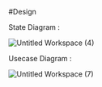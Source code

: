 #Design

State Diagram : 

![Untitled Workspace (4)](https://user-images.githubusercontent.com/49789096/115074013-be8de800-9f16-11eb-9a94-5627dccffde1.png)



Usecase Diagram :

![Untitled Workspace (7)](https://user-images.githubusercontent.com/49789096/115073937-a3bb7380-9f16-11eb-9146-ea8c26bd1bcd.png)

